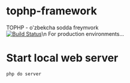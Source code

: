 # tophp-framework
TOPHP - o'zbekcha sodda freymvork\
[![Build Status](https://travis-ci.org/joemccann/dillinger.svg?branch=master)](https://github.com/sobirjonovs/tophp-framework)\n
For production environments...

# Start local web server
```sh
php do server
```
